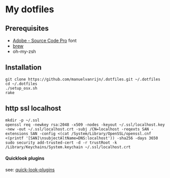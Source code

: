 # My dotfiles

## Prerequisites

* [Adobe - Source Code Pro](https://github.com/adobe/Source-Code-Pro/downloads) font
* [brew](http://brew.sh/)
* oh-my-zsh

## Installation

```
git clone https://github.com/manuelvanrijn/.dotfiles.git ~/.dotfiles
cd ~/.dotfiles
./setup_osx.sh
rake
```

## http ssl localhost

```
mkdir -p ~/.ssl
openssl req -newkey rsa:2048 -x509 -nodes -keyout ~/.ssl/localhost.key -new -out ~/.ssl/localhost.crt -subj /CN=localhost -reqexts SAN -extensions SAN -config <(cat /System/Library/OpenSSL/openssl.cnf <(printf '[SAN]\nsubjectAltName=DNS:localhost')) -sha256 -days 3650
sudo security add-trusted-cert -d -r trustRoot -k /Library/Keychains/System.keychain ~/.ssl/localhost.crt
``` 

#### Quicklook plugins

see: [quick-look-plugins](https://github.com/sindresorhus/quick-look-plugins)
